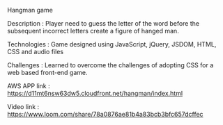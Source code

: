  Hangman game

Description   :  Player need to guess the letter of the word before the subsequent incorrect letters create a figure of hanged man.

Technologies  :  Game designed using JavaScript, jQuery, JSDOM, HTML, CSS and audio files
               
Challenges    :  Learned to overcome the challenges of adopting CSS for a web based front-end game. 

AWS APP link  :  https://d11mt6nsw63dw5.cloudfront.net/hangman/index.html
  
Video link    :  https://www.loom.com/share/78a0876ae81b4a83bcb3bfc657dcffec

  
